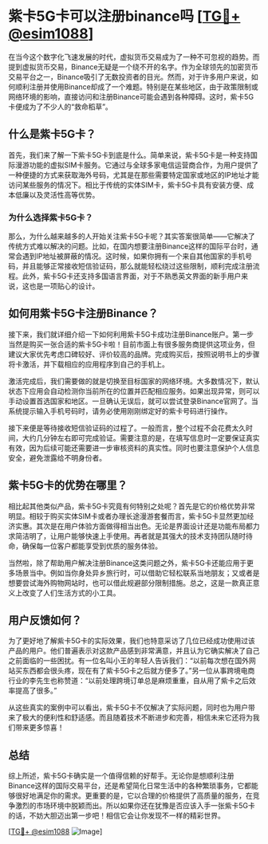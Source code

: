 # 紫卡5G卡可以注册binance吗 [[TG💪+ @esim1088](https://t.me/s/esim1088)]

在当今这个数字化飞速发展的时代，虚拟货币交易成为了一种不可忽视的趋势。而提到虚拟货币交易，Binance无疑是一个绕不开的名字。作为全球领先的加密货币交易平台之一，Binance吸引了无数投资者的目光。然而，对于许多用户来说，如何顺利注册并使用Binance却成了一个难题。特别是在某些地区，由于政策限制或网络环境的影响，直接访问和注册Binance可能会遇到各种障碍。这时，紫卡5G卡便成为了不少人的“救命稻草”。

## 什么是紫卡5G卡？

首先，我们来了解一下紫卡5G卡到底是什么。简单来说，紫卡5G卡是一种支持国际漫游功能的虚拟SIM卡服务。它通过与全球多家电信运营商合作，为用户提供了一种便捷的方式来获取海外号码，尤其是在那些需要特定国家或地区的IP地址才能访问某些服务的情况下。相比于传统的实体SIM卡，紫卡5G卡具有安装方便、成本低廉以及灵活性高等优势。

### 为什么选择紫卡5G卡？

那么，为什么越来越多的人开始关注紫卡5G卡呢？其实答案很简单——它解决了传统方式难以解决的问题。比如，在国内想要注册Binance这样的国际平台时，通常会遇到IP地址被屏蔽的情况。这时候，如果你拥有一个来自其他国家的手机号码，并且能够正常接收短信验证码，那么就能轻松绕过这些限制，顺利完成注册流程。此外，紫卡5G卡还支持多国语言界面，对于不熟悉英文界面的新手用户来说，这也是一项贴心的设计。

## 如何用紫卡5G卡注册Binance？

接下来，我们就详细介绍一下如何利用紫卡5G卡成功注册Binance账户。第一步当然是购买一张合适的紫卡5G卡啦！目前市面上有很多服务商提供这项业务，但建议大家优先考虑口碑较好、评价较高的品牌。完成购买后，按照说明书上的步骤将卡激活，并下载相应的应用程序到自己的手机上。

激活完成后，我们需要做的就是切换至目标国家的网络环境。大多数情况下，默认状态下应用会自动检测你当前所在的位置并匹配相应服务。如果出现异常，则可以手动设置首选国家和地区。一旦确认无误后，就可以尝试登录Binance官网了。当系统提示输入手机号码时，请务必使用刚刚绑定好的紫卡号码进行操作。

接下来便是等待接收短信验证码的过程了。一般而言，整个过程不会花费太久时间，大约几分钟左右即可完成验证。需要注意的是，在填写信息时一定要保证真实有效，因为后续可能还需要进一步审核资料的真实性。同时也要注意保护个人信息安全，避免泄露给不明身份者。

## 紫卡5G卡的优势在哪里？

相比起其他类似产品，紫卡5G卡究竟有何特别之处呢？首先是它的价格优势非常明显。相较于购买实体SIM卡或者办理长途漫游套餐而言，紫卡5G卡显然更加经济实惠。其次是在用户体验方面做得相当出色。无论是界面设计还是功能布局都力求简洁明了，让用户能够快速上手使用。再者就是其强大的技术支持团队随时待命，确保每一位客户都能享受到优质的服务体验。

当然啦，除了帮助用户解决注册Binance这类问题之外，紫卡5G卡还能应用于更多场景当中。例如当你身处异乡旅行时，可以借助它轻松联系当地朋友；又或者是想要尝试海外购物网站时，也可以借此规避部分限制措施。总之，这是一款真正意义上改变了人们生活方式的小工具。

## 用户反馈如何？

为了更好地了解紫卡5G卡的实际效果，我们也特意采访了几位已经成功使用过该产品的用户。他们普遍表示对这款产品感到非常满意，并且认为它确实解决了自己之前面临的一些困扰。有一位名叫小王的年轻人告诉我们：“以前每次想在国外网站买东西都会很头疼，现在有了紫卡5G卡之后就方便多了。”另一位从事跨境电商行业的李先生也称赞道：“以前处理跨境订单总是麻烦重重，自从用了紫卡之后效率提高了很多。”

从这些真实的案例中可以看出，紫卡5G卡不仅解决了实际问题，同时也为用户带来了极大的便利性和舒适感。而且随着技术不断进步和完善，相信未来它还将为我们带来更多惊喜！

## 总结

综上所述，紫卡5G卡确实是一个值得信赖的好帮手。无论你是想顺利注册Binance这样的国际交易平台，还是希望简化日常生活中的各种繁琐事务，它都能够很好地满足你的需求。更重要的是，它以合理的价格提供了高质量的服务，在竞争激烈的市场环境中脱颖而出。所以如果你还在犹豫是否应该入手一张紫卡5G卡的话，不妨大胆迈出第一步吧！相信它会让你发现不一样的精彩世界。

[[TG💪+ @esim1088](https://t.me/s/esim1088) ![Image](https://i.postimg.cc/4NQfJmqS/Snipaste-2025-05-13-00-14-12.png)]